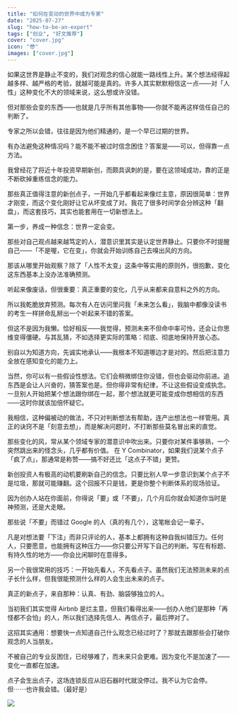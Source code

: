 ```yaml
---
title: "如何在变动的世界中成为专家"
date: "2025-07-27"
slug: "how-to-be-an-expert"
tags: ["创业", "好文推荐"]
cover: "cover.jpg"
icon: "😎"
images: ["cover.jpg"]
---
```

如果这世界是静止不变的，我们对观念的信心就能一路线性上升。某个想法经得起越多样、越严格的考验，就越可能是真的。许多人其实默默相信这一点——对「人性」这种变化不大的领域来说，这么想或许没错。



但对那些会变的东西——也就是几乎所有其他事物——你就不能再这样信任自己的判断了。



专家之所以会错，往往是因为他们精通的，是一个早已过期的世界。



有办法避免这种情况吗？能不能不被过时信念困住？答案是——可以，但得靠一点方法。



我曾经花了将近十年投资早期新创，而颇具讽刺的是，要在这领域成功，靠的正是不断砍掉重练信念的能力。



那些真正值得注意的新创点子，一开始几乎都看起来像烂主意，原因很简单：世界才刚变，而这个变化刚好让它从坏变成了对。我花了很多时间学会分辨这种「翻盘」，而这套技巧，其实也能套用在一切新想法上。



第一步，养成一种信念：世界一定会变。



那些对自己观点越来越笃定的人，潜意识里其实是认定世界静止。只要你不时提醒自己——「不是喔，它在变」，你就会开始训练自己去嗅出风的方向。



那该从哪里开始观察？除了「人性不太变」这条中等实用的原则外，很抱歉，变化这东西基本上没办法准确预测。



听起来像废话，但很重要：真正重要的变化，几乎从来都来自意料之外的方向。



所以我乾脆放弃预测。每次有人在访问里问我「未来怎么看」，我脑中都像没读书的考生一样拼命乱掰出一个听起来不错的答案。



但这不是因为我懒。恰好相反——我觉得，预测未来不但命中率可怜，还会让你思维变得僵硬。与其乱猜，不如选择更实际的策略：彻底、彻底地保持开放心态。



别自以为知道方向，先诚实地承认——我根本不知道哪边才是对的。然后把注意力全放在感知变化的能力上。



当然，你可以有一些假设性想法。它们会稍微绑住你没错，但也会驱动你前进。追东西是会让人兴奋的，猜答案也是。但你得非常有纪律，不让这些假设变成执念。
一旦别人开始把某个想法跟你绑在一起，那个想法就更可能变成你想相信的东西——这时你就该加倍怀疑它。



我相信，这种偏被动的做法，不只对判断想法有帮助，连产出想法也一样管用。真正的诀窍不是「刻意去想」，而是解决问题时，不打断那些莫名冒出来的直觉。



那些变化的风，常从某个领域专家的潜意识中吹出来。只要你对某件事够熟，一个突然跳出来的怪念头，几乎都有价值。
在 Y Combinator，如果我们说某个点子「疯了点」，那通常是称赞——搞不好还比「这点子不错」更赞。



新创投资人有极高的动机要刷新自己的信念。只要比别人早一步意识到某个点子不是垃圾，那就可能赚翻。这个回报不只是钱，更是你整个判断体系的现场验证。



因为创办人站在你面前，你得说「要」或「不要」，几个月后你就会知道你当时是神预测，还是大走眼。



那些说「不要」而错过 Google 的人（真的有几个），这笔帐会记一辈子。



凡是对想法要「下注」而非只评论的人，基本上都拥有这种自我纠错压力。任何人，只要愿意，也能拥有这种压力——你只要公开写下自己的判断。写在有标题、有持久性的地方——你会比闲聊时在意得多。



另一个我很常用的技巧：一开始先看人，不先看点子。虽然我们无法预测未来的点子长什么样，但我很能预测什么样的人会生出未来的点子。



真正的新点子，来自那种：认真、有劲、脑袋够独立的人。



当初我们其实觉得 Airbnb 是烂主意，但我们看得出来——创办人他们是那种「再怪都不会怕」的人，所以我们选择先信人、再信点子，最后押对了。



这招其实通用：想要快一点知道自己什么观念已经过时了？那就去跟那些会打破你观念的人当朋友。



不被自己的专业反困住，已经够难了，而未来只会更难。因为变化不是加速了——变化一直都在加速。



点子会生出点子，这场连锁反应从旧石器时代就没停过。我不认为它会停。
但⋯⋯也许我会错。（最好是）




![](https://prod-files-secure.s3.us-west-2.amazonaws.com/112d0858-5090-4d34-a606-b75eb8d65fd2/46476355-9cf3-4e99-9b7a-3531bc426380/1000202064.png?X-Amz-Algorithm=AWS4-HMAC-SHA256&X-Amz-Content-Sha256=UNSIGNED-PAYLOAD&X-Amz-Credential=ASIAZI2LB466UZKOF53N%2F20251030%2Fus-west-2%2Fs3%2Faws4_request&X-Amz-Date=20251030T093410Z&X-Amz-Expires=3600&X-Amz-Security-Token=IQoJb3JpZ2luX2VjEDEaCXVzLXdlc3QtMiJHMEUCIQCdj3zQhM9263Aca%2FkKoQx2PGcOXBH6QQirYJwd7NthtQIgLu3MhrJ%2FLzUhWu4sB8KyNitfzqVIoKSHFkhlkcEZ7rcqiAQI6v%2F%2F%2F%2F%2F%2F%2F%2F%2F%2FARAAGgw2Mzc0MjMxODM4MDUiDIqrcSw4ibe5LauyDCrcA2gzXmiIoDGrGLVeSWdRMWE8nDfLb%2B9KKruLzpqaFeViYlsG%2BFPlm22dfb%2Bpr9z3ubVhzX%2B8EVo615zqiYLhwF8WsxLoe9wwZfYe8zcKEmeuVrx10NZWhYiWBadDJG8cXuIOk9%2Bz6P8cLDmuao%2Ft90EliZ3bvcjrxZyc2IltNW8592S8C2V4YYOYVMt4int5wbCFG%2BU1k3kPzdJctUARnSd66QR5Ps%2F8EMV7Izqdu7mNHI7p1CwGlb%2FXsKZN9dk6P6c2WkQEnns8DcNW0SwlJFHih7raxNvp%2F%2FM5rMjqLtUqovHEukueR2IFyJL%2FSjRrVnubkAPMkHLQOVFyEf5BO7PKbnP0W39uamFntBvDFDGE%2Fx4YYQ%2B%2B5fQL4R%2BjuVYYCTl%2FX4bAoZXptk5YadaDgrtXfXtRqZnj1vUtsQj3N3zSvXrhjiVfUwuIt8%2FU8hbd53cD%2F%2BFYfL2%2FHI4%2BK8cFff6glzOJp90hu5xlT%2BPRw86lC7vd6Plk6FdfBilhQH2MIuvyiBis7uQuL8PBflVnjEVyRd7PJgqTRPMTtOm1ICb%2ByGM0q2Qq6piq46M%2B798e%2FfTOBfV1RVN40rKx7yLK%2B6a9zVWVjd4eR5H7yG5WQvAZxF1PMoFu7iiB2%2FOpMN3WjMgGOqUBrFGCzQBgliTE0qYKweCe6WaKwzDaw5SQd1wx0nqoGIpQrRscnBf92mEJUfSXqGDzIMT5XZWDKsm%2FpPzfwJA5CKDthu8oPedtk7Wtps5IFp37UtXShzL1EecNoxvYy5aZ7Xbv9TS0rGX72O9LMfDjVC4Jq%2FVjHM3c6QV8wVJCW2sdEtDCyBB%2FZgwXKj14uFg3wrkKdCLcs562zsdDFKfaZIfLMAMy&X-Amz-Signature=9616f7454a8675113da9cd7590c064cb2600ac5bc73dc2778c0e814bbbfd989e&X-Amz-SignedHeaders=host&x-amz-checksum-mode=ENABLED&x-id=GetObject)

